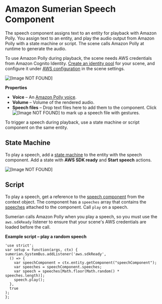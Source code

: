 # Amazon Sumerian Speech Component<a name="entities-speech"></a>

The speech component assigns text to an entity for playback with Amazon Polly\. You assign text to an entity, and play the audio output from Amazon Polly with a state machine or script\. The scene calls Amazon Polly at runtime to generate the audio\.

To use Amazon Polly during playback, the scene needs AWS credentials from Amazon Cognito Identity\. [Create an identity pool](sumerian-permissions.md) for your scene, and configure it under [AWS configuration](scene-aws.md) in the scene settings\.

![\[Image NOT FOUND\]](http://docs.aws.amazon.com/sumerian/latest/userguide/images/components-speech.png)

**Properties**
+ **Voice** – An [Amazon Polly voice](http://docs.aws.amazon.com/polly/latest/dg/voicelist.html)\.
+ **Volume** – Volume of the rendered audio\.
+ **Speech files** – Drop text files here to add them to the component\. Click ![\[Image NOT FOUND\]](http://docs.aws.amazon.com/sumerian/latest/userguide/images/components-speech-addgestures.png) to mark up a speech file with gestures\.

To trigger a speech during playback, use a state machine or script component on the same entity\.

## State Machine<a name="entities-speech-statemachine"></a>

To play a speech, add a [state machine](entities-statemachine.md) to the entity with the speech component\. Add a state with **AWS SDK ready** and **Start speech** actions\.

![\[Image NOT FOUND\]](http://docs.aws.amazon.com/sumerian/latest/userguide/images/components-speech-state.png)

## Script<a name="entities-speech-script"></a>

To play a speech, get a reference to the [speech component](https://content.sumerian.amazonaws.com/engine/latest/docs/SpeechComponent.html) from the context object\. The component has a `speeches` array that contains the [speeches](https://content.sumerian.amazonaws.com/engine/latest/docs/Speech.html) attached to the component\. Call `play` on a speech\.

Sumerian calls Amazon Polly when you play a speech, so you must use the `aws.sdkReady` listener to ensure that your scene's AWS credentials are loaded before the call\.

**Example script – play a random speech**  

```
'use strict';
var setup = function(args, ctx) {
sumerian.SystemBus.addListener('aws.sdkReady',
  () => {
    var speechComponent = ctx.entity.getComponent("speechComponent");
    var speeches = speechComponent.speeches;
    var speech = speeches[Math.floor(Math.random() * speeches.length)];
    speech.play();
  },
  true
);
};
```